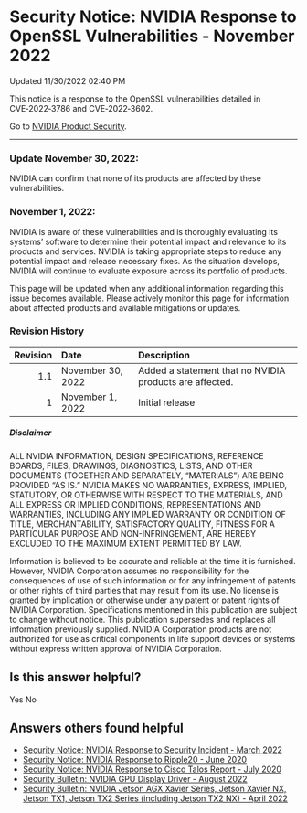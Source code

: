

Security Notice: NVIDIA Response to OpenSSL Vulnerabilities - November 2022
===========================================================================




 Updated 11/30/2022 02:40 PM



This notice is a response to the OpenSSL vulnerabilities detailed in CVE‑2022‑3786 and CVE‑2022‑3602.


Go to [NVIDIA Product Security](https://www.nvidia.com/security/).






---




### Update November 30, 2022:


NVIDIA can confirm that none of its products are affected by these vulnerabilities.


### November 1, 2022:


NVIDIA is aware of these vulnerabilities and is thoroughly evaluating its systems’ software to determine their potential impact and relevance to its products and services. NVIDIA is taking appropriate steps to reduce any potential impact and release necessary fixes. As the situation develops, NVIDIA will continue to evaluate exposure across its portfolio of products.


This page will be updated when any additional information regarding this issue becomes available. Please actively monitor this page for information about affected products and available mitigations or updates.


### Revision History


| Revision | Date | Description |
|-----------:|:------------------|:--------------------------------------------------------|
| 1.1 | November 30, 2022 | Added a statement that no NVIDIA products are affected. |
| 1 | November 1, 2022 | Initial release |
##### Disclaimer


ALL NVIDIA INFORMATION, DESIGN SPECIFICATIONS, REFERENCE BOARDS, FILES, DRAWINGS, DIAGNOSTICS, LISTS, AND OTHER DOCUMENTS (TOGETHER AND SEPARATELY, “MATERIALS”) ARE BEING PROVIDED “AS IS.” NVIDIA MAKES NO WARRANTIES, EXPRESS, IMPLIED, STATUTORY, OR OTHERWISE WITH RESPECT TO THE MATERIALS, AND ALL EXPRESS OR IMPLIED CONDITIONS, REPRESENTATIONS AND WARRANTIES, INCLUDING ANY IMPLIED WARRANTY OR CONDITION OF TITLE, MERCHANTABILITY, SATISFACTORY QUALITY, FITNESS FOR A PARTICULAR PURPOSE AND NON-INFRINGEMENT, ARE HEREBY EXCLUDED TO THE MAXIMUM EXTENT PERMITTED BY LAW.


Information is believed to be accurate and reliable at the time it is furnished. However, NVIDIA Corporation assumes no responsibility for the consequences of use of such information or for any infringement of patents or other rights of third parties that may result from its use. No license is granted by implication or otherwise under any patent or patent rights of NVIDIA Corporation. Specifications mentioned in this publication are subject to change without notice. This publication supersedes and replaces all information previously supplied. NVIDIA Corporation products are not authorized for use as critical components in life support devices or systems without express written approval of NVIDIA Corporation.










Is this answer helpful?
-----------------------



Yes
No







Answers others found helpful
----------------------------


* [Security Notice: NVIDIA Response to Security Incident - March 2022](/app/answers/detail/a_id/5333/related/1)
* [Security Notice: NVIDIA Response to Ripple20 - June 2020](/app/answers/detail/a_id/5033/related/1)
* [Security Notice: NVIDIA Response to Cisco Talos Report - July 2020](/app/answers/detail/a_id/5044/related/1)
* [Security Bulletin: NVIDIA GPU Display Driver - August 2022](/app/answers/detail/a_id/5383/related/1)
* [Security Bulletin: NVIDIA Jetson AGX Xavier Series, Jetson Xavier NX, Jetson TX1, Jetson TX2 Series (including Jetson TX2 NX) - April 2022](/app/answers/detail/a_id/5343/related/1)








